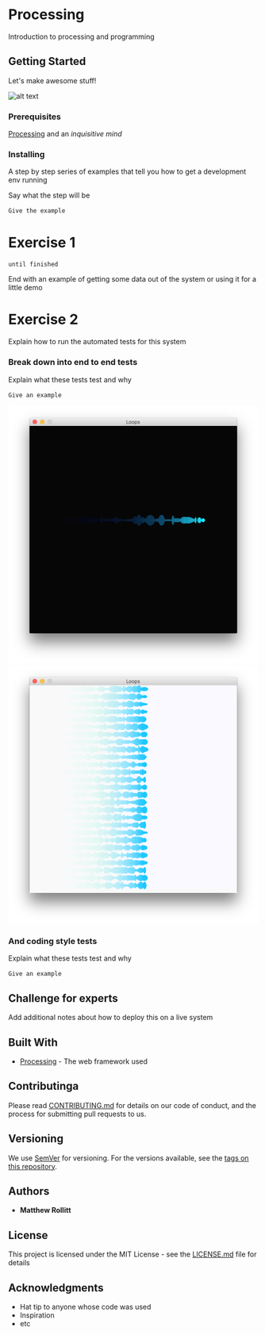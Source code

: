 # Processing

Introduction to processing and programming

## Getting Started

Let's make awesome stuff! 

![alt text](https://www.raspberrypi.org/app/uploads/2017/04/002_presSeries.jpg)

### Prerequisites

[Processing](https://processing.org/) and an *inquisitive mind*


### Installing

A step by step series of examples that tell you how to get a development env running

Say what the step will be

```
Give the example
```

# Exercise 1 

```
until finished
```

End with an example of getting some data out of the system or using it for a little demo

# Exercise 2

Explain how to run the automated tests for this system

### Break down into end to end tests

Explain what these tests test and why

```
Give an example
```
![alt text](/Exercises/Images/exercise2.png)
![alt text](/Exercises/Images/exercise2goal.png)

### And coding style tests

Explain what these tests test and why

```
Give an example
```

## Challenge for experts 

Add additional notes about how to deploy this on a live system

## Built With

* [Processing](https://processing.org/) - The web framework used

## Contributinga

Please read [CONTRIBUTING.md](https://gist.github.com/PurpleBooth/b24679402957c63ec426) for details on our code of conduct, and the process for submitting pull requests to us.

## Versioning

We use [SemVer](http://semver.org/) for versioning. For the versions available, see the [tags on this repository](https://github.com/your/project/tags). 

## Authors

* **Matthew Rollitt**

## License

This project is licensed under the MIT License - see the [LICENSE.md](LICENSE.md) file for details

## Acknowledgments

* Hat tip to anyone whose code was used
* Inspiration
* etc
